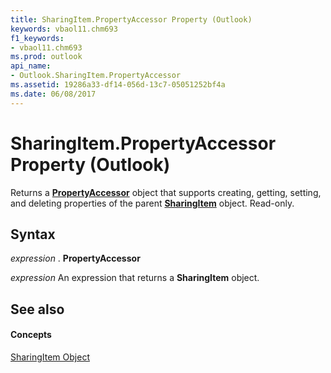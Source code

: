 ```yaml
---
title: SharingItem.PropertyAccessor Property (Outlook)
keywords: vbaol11.chm693
f1_keywords:
- vbaol11.chm693
ms.prod: outlook
api_name:
- Outlook.SharingItem.PropertyAccessor
ms.assetid: 19286a33-df14-056d-13c7-05051252bf4a
ms.date: 06/08/2017
---
```



# SharingItem.PropertyAccessor Property (Outlook)

Returns a **[PropertyAccessor](propertyaccessor-object-outlook.md)** object that supports creating, getting, setting, and deleting properties of the parent **[SharingItem](sharingitem-object-outlook.md)** object. Read-only.


## Syntax

 _expression_ . **PropertyAccessor**

 _expression_ An expression that returns a **SharingItem** object.


## See also


#### Concepts


[SharingItem Object](sharingitem-object-outlook.md)


